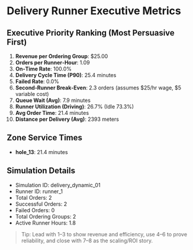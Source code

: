 # Delivery Runner Executive Metrics

## Executive Priority Ranking (Most Persuasive First)
1. **Revenue per Ordering Group**: $25.00
2. **Orders per Runner‑Hour**: 1.09
3. **On‑Time Rate**: 100.0%
4. **Delivery Cycle Time (P90)**: 25.4 minutes
5. **Failed Rate**: 0.0%
6. **Second‑Runner Break‑Even**: 2.3 orders (assumes $25/hr wage, $5 variable cost)
7. **Queue Wait (Avg)**: 7.9 minutes
8. **Runner Utilization (Driving)**: 26.7% (Idle 73.3%)
9. **Avg Order Time**: 21.4 minutes
10. **Distance per Delivery (Avg)**: 2393 meters

## Zone Service Times
- **hole_13**: 21.4 minutes


## Simulation Details
- Simulation ID: delivery_dynamic_01
- Runner ID: runner_1
- Total Orders: 2
- Successful Orders: 2
- Failed Orders: 0
- Total Ordering Groups: 2
- Active Runner Hours: 1.8

> Tip: Lead with 1–3 to show revenue and efficiency, use 4–6 to prove reliability, and close with 7–8 as the scaling/ROI story.
